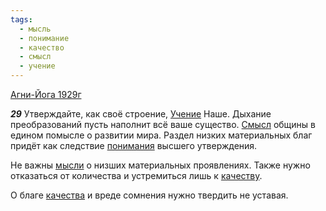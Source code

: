 ```yaml
---
tags:
  - мысль
  - понимание
  - качество
  - смысл
  - учение
---
```


[Агни-Йога 1929г](https://127.0.0.1:4002/agni/1929)

___29___
Утверждайте, как своё строение, [Учение](../../../tags/#учение) Наше. Дыхание преобразований пусть наполнит всё ваше существо. [Смысл](../../../tags/#смысл) общины в едином помысле о развитии мира. Раздел низких материальных благ придёт как следствие [понимания](../../../tags/#понимание) высшего утверждения.   

Не важны [мысли](../../../tags/#мысль) о низших материальных проявлениях. Также нужно отказаться от количества и устремиться лишь к [качеству](../../../tags/#качество).   

О благе [качества](../../../tags/#качество) и вреде сомнения нужно твердить не уставая.